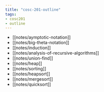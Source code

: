 ```yaml
---
title: "cosc-201-outline"
tags: 
- cosc201 
- outline
---
```


- [[notes/aymptotic-notation]]
- [[notes/big-theta-notation]]
- [[notes/induction]]
- [[notes/analysis-of-recursive-algorithms]]
- [[notes/union-find]]
- [[notes/heap]]
- [[notes/sorting]]
- [[notes/heapsort]]
- [[notes/mergesort]]
- [[notes/quicksort]]


